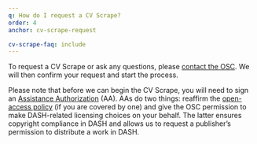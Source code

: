 ```yaml
---
q: How do I request a CV Scrape?
order: 4
anchor: cv-scrape-request

cv-scrape-faq: include
---
```


To request a CV Scrape or ask any questions, please <a href="mailto:osc@harvard.edu">contact the OSC</a>. We will then confirm your request and start the process. 

Please note that before we can begin the CV Scrape, you will need to sign an <a href="https://osc.hul.harvard.edu/dash/proxy/webform">Assistance Authorization</a> (AA). AAs do two things: reaffirm the <a href="https://osc.hul.harvard.edu/policies/">open-access policy</a> (if you are covered by one) and give the OSC permission to make DASH-related licensing choices on your behalf. The latter ensures copyright compliance in DASH and allows us to request a publisher’s permission to distribute a work in DASH.